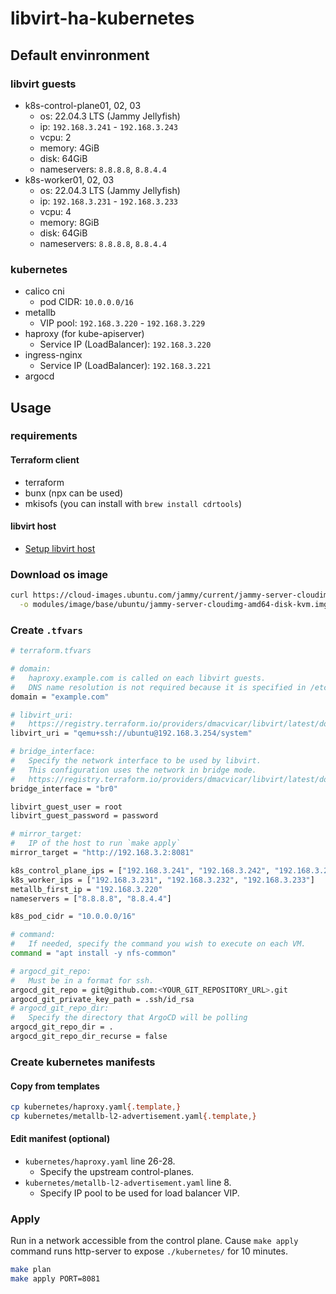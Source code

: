 # libvirt-ha-kubernetes

## Default envinronment

### libvirt guests

- k8s-control-plane01, 02, 03
  - os: 22.04.3 LTS (Jammy Jellyfish)
  - ip: `192.168.3.241` - `192.168.3.243`
  - vcpu: 2
  - memory: 4GiB
  - disk: 64GiB
  - nameservers: `8.8.8.8`, `8.8.4.4`
- k8s-worker01, 02, 03
  - os: 22.04.3 LTS (Jammy Jellyfish)
  - ip: `192.168.3.231` - `192.168.3.233`
  - vcpu: 4
  - memory: 8GiB
  - disk: 64GiB
  - nameservers: `8.8.8.8`, `8.8.4.4`

### kubernetes

- calico cni
  - pod CIDR: `10.0.0.0/16`
- metallb
  - VIP pool: `192.168.3.220` - `192.168.3.229`
- haproxy (for kube-apiserver)
  - Service IP (LoadBalancer): `192.168.3.220`
- ingress-nginx
  - Service IP (LoadBalancer): `192.168.3.221`
- argocd

## Usage

### requirements

#### Terraform client

- terraform
- bunx (npx can be used)
- mkisofs (you can install with `brew install cdrtools`)

#### libvirt host

- [Setup libvirt host](blob/main/README.setup.md)

### Download os image

```bash
curl https://cloud-images.ubuntu.com/jammy/current/jammy-server-cloudimg-amd64-disk-kvm.img \
  -o modules/image/base/ubuntu/jammy-server-cloudimg-amd64-disk-kvm.img
```

### Create `.tfvars`

```bash
# terraform.tfvars

# domain:
#   haproxy.example.com is called on each libvirt guests.
#   DNS name resolution is not required because it is specified in /etc/hosts on each libvirt guests.
domain = "example.com"

# libvirt_uri:
#   https://registry.terraform.io/providers/dmacvicar/libvirt/latest/docs
libvirt_uri = "qemu+ssh://ubuntu@192.168.3.254/system"

# bridge_interface:
#   Specify the network interface to be used by libvirt.
#   This configuration uses the network in bridge mode.
#   https://registry.terraform.io/providers/dmacvicar/libvirt/latest/docs/resources/network
bridge_interface = "br0"

libvirt_guest_user = root
libvirt_guest_password = password

# mirror_target:
#   IP of the host to run `make apply`
mirror_target = "http://192.168.3.2:8081"

k8s_control_plane_ips = ["192.168.3.241", "192.168.3.242", "192.168.3.243"]
k8s_worker_ips = ["192.168.3.231", "192.168.3.232", "192.168.3.233"]
metallb_first_ip = "192.168.3.220"
nameservers = ["8.8.8.8", "8.8.4.4"]

k8s_pod_cidr = "10.0.0.0/16"

# command:
#   If needed, specify the command you wish to execute on each VM.
command = "apt install -y nfs-common"

# argocd_git_repo:
#   Must be in a format for ssh.
argocd_git_repo = git@github.com:<YOUR_GIT_REPOSITORY_URL>.git
argocd_git_private_key_path = .ssh/id_rsa
# argocd_git_repo_dir:
#   Specify the directory that ArgoCD will be polling
argocd_git_repo_dir = .
argocd_git_repo_dir_recurse = false
```

### Create kubernetes manifests

#### Copy from templates

```bash
cp kubernetes/haproxy.yaml{.template,}
cp kubernetes/metallb-l2-advertisement.yaml{.template,}
```

#### Edit manifest (optional)

- `kubernetes/haproxy.yaml` line 26-28.
  - Specify the upstream control-planes.
- `kubernetes/metallb-l2-advertisement.yaml` line 8.
  - Specify IP pool to be used for load balancer VIP.

### Apply

Run in a network accessible from the control plane.
Cause `make apply` command runs http-server to expose `./kubernetes/` for 10 minutes.

```bash
make plan
make apply PORT=8081
```
